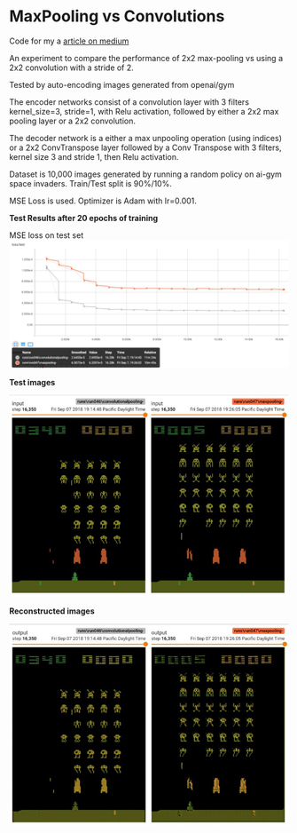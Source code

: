 # MaxPooling vs Convolutions

Code for my a [article on medium](https://medium.com/@duanenielsen/deep-learning-cage-match-max-pooling-vs-convolutions-e42581387cb9)

An experiment to compare the performance of 2x2 max-pooling vs using a 2x2 convolution with a stride of 2.

Tested by auto-encoding images generated from openai/gym

The encoder networks consist of a convolution layer with 3 filters kernel_size=3, stride=1, with Relu activation,
followed by either a 2x2 max pooling layer or a 2x2 convolution.

The decoder network is a either a max unpooling operation (using indices) or a 2x2 ConvTranspose
layer followed by a Conv Transpose with 3 filters, kernel size 3 and stride 1, then Relu activation.

Dataset is 10,000 images generated by running a random policy on ai-gym space invaders.
Train/Test split is 90%/10%.

MSE Loss is used.  Optimizer is Adam with lr=0.001.

**Test Results after 20 epochs of training**

MSE loss on test set
![Alt text](images/maxvsconv.JPG?raw=true "Title")

**Test images**

![Alt text](images/original.JPG?raw=true "Title")

**Reconstructed images**

![Alt text](images/maxvconvimage.JPG?raw=true "Title")